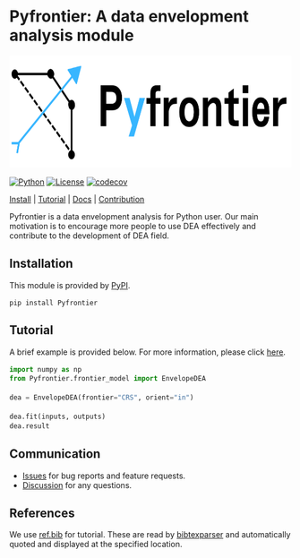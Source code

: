 # Pyfrontier: A data envelopment analysis module
<div align="center"><img src="./images/logo.png" height="200"/></div>

[![Python](https://img.shields.io/badge/Python-3.8%20%7C%203.9-blue)](https://codecov.io/gh/NibuTake/PyDEA)
[![License](https://img.shields.io/github/license/NibuTake/PyDEA?color=blue)](LICENSE)
[![codecov](https://codecov.io/gh/NibuTake/PyDEA/branch/main/graph/badge.svg?token=EL44JBAYOT)](https://codecov.io/gh/NibuTake/PyDEA)


[Install](#installation) | [Tutorial](https://nibutake.github.io/PyDEA/tutorials/index.html#) | [Docs](https://nibutake.github.io/PyDEA/index.html) | [Contribution](./CONTRIBUTING.md)

Pyfrontier is a data envelopment analysis for Python user. Our main motivation is to encourage more people to use DEA effectively and contribute to the development of DEA field.

## Installation
This module is provided by [PyPI](https://pypi.org/project/Pyfrontier/).

```
pip install Pyfrontier
```

## Tutorial
A brief example is provided below. For more information, please click [here](https://nibutake.github.io/PyDEA/tutorials/index.html#).

```python
import numpy as np
from Pyfrontier.frontier_model import EnvelopeDEA

dea = EnvelopeDEA(frontier="CRS", orient="in")

dea.fit(inputs, outputs)
dea.result
```

## Communication
- [Issues](https://github.com/NibuTake/PyDEA/issues) for bug reports and feature requests.
- [Discussion](https://github.com/NibuTake/PyDEA/discussions) for any questions.

## References
We use [ref.bib](./tutorials/ref.bib) for tutorial.
These are read by [bibtexparser](https://bibtexparser.readthedocs.io/en/master/) and automatically quoted and displayed at the specified location.
